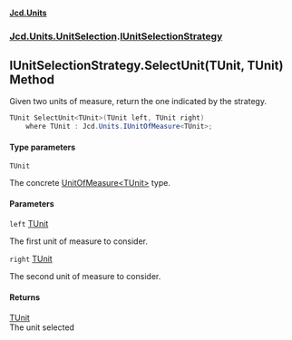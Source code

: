 #### [Jcd.Units](index.md 'index')
### [Jcd.Units.UnitSelection](Jcd.Units.UnitSelection.md 'Jcd.Units.UnitSelection').[IUnitSelectionStrategy](IUnitSelectionStrategy.md 'Jcd.Units.UnitSelection.IUnitSelectionStrategy')

## IUnitSelectionStrategy.SelectUnit<TUnit>(TUnit, TUnit) Method

Given two units of measure, return the one indicated by the strategy.

```csharp
TUnit SelectUnit<TUnit>(TUnit left, TUnit right)
    where TUnit : Jcd.Units.IUnitOfMeasure<TUnit>;
```
#### Type parameters

<a name='Jcd.Units.UnitSelection.IUnitSelectionStrategy.SelectUnit_TUnit_(TUnit,TUnit).TUnit'></a>

`TUnit`

The concrete [UnitOfMeasure&lt;TUnit&gt;](UnitOfMeasure_TUnit_.md 'Jcd.Units.UnitOfMeasure<TUnit>') type.
#### Parameters

<a name='Jcd.Units.UnitSelection.IUnitSelectionStrategy.SelectUnit_TUnit_(TUnit,TUnit).left'></a>

`left` [TUnit](IUnitSelectionStrategy.SelectUnit.Klb+x/umqLvPEeeX9EMM+w.md#Jcd.Units.UnitSelection.IUnitSelectionStrategy.SelectUnit_TUnit_(TUnit,TUnit).TUnit 'Jcd.Units.UnitSelection.IUnitSelectionStrategy.SelectUnit<TUnit>(TUnit, TUnit).TUnit')

The first unit of measure to consider.

<a name='Jcd.Units.UnitSelection.IUnitSelectionStrategy.SelectUnit_TUnit_(TUnit,TUnit).right'></a>

`right` [TUnit](IUnitSelectionStrategy.SelectUnit.Klb+x/umqLvPEeeX9EMM+w.md#Jcd.Units.UnitSelection.IUnitSelectionStrategy.SelectUnit_TUnit_(TUnit,TUnit).TUnit 'Jcd.Units.UnitSelection.IUnitSelectionStrategy.SelectUnit<TUnit>(TUnit, TUnit).TUnit')

The second unit of measure to consider.

#### Returns
[TUnit](IUnitSelectionStrategy.SelectUnit.Klb+x/umqLvPEeeX9EMM+w.md#Jcd.Units.UnitSelection.IUnitSelectionStrategy.SelectUnit_TUnit_(TUnit,TUnit).TUnit 'Jcd.Units.UnitSelection.IUnitSelectionStrategy.SelectUnit<TUnit>(TUnit, TUnit).TUnit')  
The unit selected